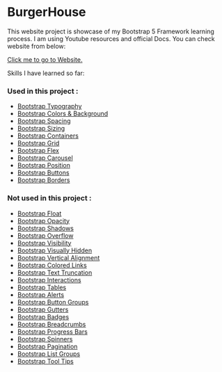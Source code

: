 # BurgerHouse

This website project is showcase of my Bootstrap 5 Framework learning process. I am using Youtube resources and official Docs. You can check website from
below:

<a href="//shamilx.github.io/BurgerHouse">Click me to go to Website.</a>


Skills I have learned so far:

<h3>Used in this project : </h3>

<ul>
<li><a href="https://getbootstrap.com/docs/5.3/content/typography/">Bootstrap Typography</a></li>

<li><a href="https://getbootstrap.com/docs/5.3/helpers/color-background/">Bootstrap Colors & Background </a></li>

<li><a href="https://getbootstrap.com/docs/5.3/utilities/spacing/">Bootstrap Spacing</a></li>

<li><a href="https://getbootstrap.com/docs/5.3/utilities/sizing/">Bootstrap Sizing</a></li>

<li><a href="https://getbootstrap.com/docs/5.3/layout/containers/">Bootstrap Containers</a></li>

<li><a href="https://getbootstrap.com/docs/5.3/layout/grid/">Bootstrap Grid</a></li>

<li><a href="https://getbootstrap.com/docs/5.3/utilities/flex/">Bootstrap Flex</a></li>

<li><a href="https://getbootstrap.com/docs/5.3/components/carousel/">Bootstrap Carousel</a></li>
  
<li><a href="https://getbootstrap.com/docs/5.3/utilities/position/">Bootstrap Position</a></li>

<li><a href="https://getbootstrap.com/docs/5.3/components/buttons/">Bootstrap Buttons</a></li>

<li><a href="https://getbootstrap.com/docs/5.3/utilities/borders/">Bootstrap Borders</a></li>
</ul>

<h3>Not used in this project :</h3>
<ul>
<li><a href="https://getbootstrap.com/docs/5.3/utilities/float/">Bootstrap Float</a></li>

<li><a href="https://getbootstrap.com/docs/5.3/utilities/opacity/">Bootstrap Opacity</a></li>

<li><a href="https://getbootstrap.com/docs/5.3/utilities/shadows/">Bootstrap Shadows</a></li>

<li><a href="https://getbootstrap.com/docs/5.3/utilities/overflow/">Bootstrap Overflow</a></li>

<li><a href="https://getbootstrap.com/docs/5.3/utilities/visibility/">Bootstrap Visibility</a></li>

<li><a href="https://getbootstrap.com/docs/5.3/helpers/visually-hidden/">Bootstrap Visually Hidden</a></li>

<li><a href="https://getbootstrap.com/docs/5.3/utilities/vertical-align/">Bootstrap Vertical Alignment</a></li>

<li><a href="https://getbootstrap.com/docs/5.3/helpers/colored-links/">Bootstrap Colored Links</a></li>

<li><a href="https://getbootstrap.com/docs/5.3/helpers/text-truncation/">Bootstrap Text Truncation</a></li>

<li><a href="https://getbootstrap.com/docs/5.3/utilities/interactions/">Bootstrap Interactions</a></li>
  
<li><a href="https://getbootstrap.com/docs/5.3/content/tables/">Bootstrap Tables</a></li>

<li><a href="https://getbootstrap.com/docs/5.3/components/alerts/">Bootstrap Alerts</a></li>

<li><a href="https://getbootstrap.com/docs/5.3/components/button-group/">Bootstrap Button Groups</a></li>

<li><a href="https://getbootstrap.com/docs/5.3/layout/gutters/">Bootstrap Gutters</a></li>

<li><a href="https://getbootstrap.com/docs/5.3/components/badge/">Bootstrap Badges</a></li>

<li><a href="https://getbootstrap.com/docs/5.3/components/breadcrumb/">Bootstrap Breadcrumbs</a></li>

<li><a href="https://getbootstrap.com/docs/5.3/components/progress/">Bootstrap Progress Bars</a></li>

<li><a href="https://getbootstrap.com/docs/5.3/components/spinners/">Bootstrap Spinners</a></li>

<li><a href="https://getbootstrap.com/docs/5.3/components/pagination/">Bootstrap Pagination</a></li>

<li><a href="https://getbootstrap.com/docs/5.3/components/list-group/">Bootstrap List Groups</a></li>

<li><a href="https://getbootstrap.com/docs/5.3/components/tooltips/">Bootstrap Tool Tips</a></li>
</ul>
